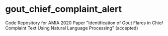 # gout_chief_complaint_alert
Code Repository for AMIA 2020 Paper "Identification of Gout Flares in Chief Complaint Text Using Natural Language Processing" (accepted)
